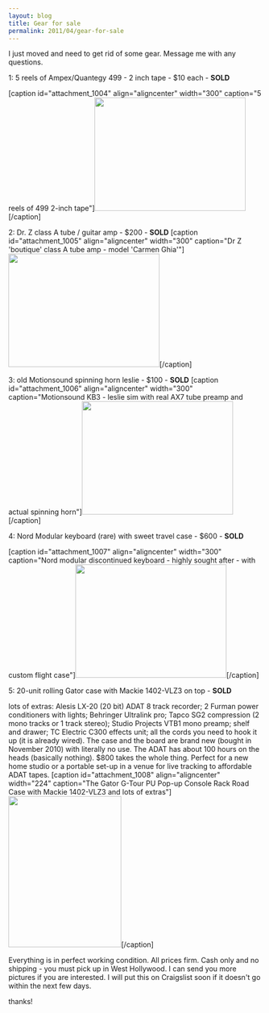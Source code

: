 ```yaml
---
layout: blog
title: Gear for sale
permalink: 2011/04/gear-for-sale
---
```


I just moved and need to get rid of some gear. Message me with any questions.

1: 5 reels of Ampex/Quantegy 499 - 2 inch tape - $10 each - <strong>SOLD</strong>

[caption id="attachment_1004" align="aligncenter" width="300" caption="5 reels of 499 2-inch tape"]<a href="http://blog.kristeraxel.com/wp-content/uploads/2011/04/ampex.jpg"><img src="http://blog.kristeraxel.com/wp-content/uploads/2011/04/ampex-300x225.jpg" alt="" title="ampex" width="300" height="225" class="size-medium wp-image-1004" /></a>[/caption]

2: Dr. Z class A tube / guitar amp - $200 - <strong>SOLD</strong>
[caption id="attachment_1005" align="aligncenter" width="300" caption="Dr Z &#039;boutique&#039; class A tube amp - model &#039;Carmen Ghia&#039;"]<a href="http://blog.kristeraxel.com/wp-content/uploads/2011/04/drz.jpg"><img src="http://blog.kristeraxel.com/wp-content/uploads/2011/04/drz-300x225.jpg" alt="" title="drz" width="300" height="225" class="size-medium wp-image-1005" /></a>[/caption]

3: old Motionsound spinning horn leslie - $100 - <strong>SOLD</strong>
[caption id="attachment_1006" align="aligncenter" width="300" caption="Motionsound KB3 - leslie sim with real AX7 tube preamp and actual spinning horn"]<a href="http://blog.kristeraxel.com/wp-content/uploads/2011/04/kb3.jpg"><img src="http://blog.kristeraxel.com/wp-content/uploads/2011/04/kb3-300x225.jpg" alt="" title="kb3" width="300" height="225" class="size-medium wp-image-1006" /></a>[/caption]

4: Nord Modular keyboard (rare) with sweet travel case - $600 - <strong>SOLD</strong>

[caption id="attachment_1007" align="aligncenter" width="300" caption="Nord modular discontinued keyboard - highly sought after - with custom flight case"]<a href="http://blog.kristeraxel.com/wp-content/uploads/2011/04/nord.jpg"><img src="http://blog.kristeraxel.com/wp-content/uploads/2011/04/nord-300x225.jpg" alt="" title="nord" width="300" height="225" class="size-medium wp-image-1007" /></a>[/caption]

5: 20-unit rolling Gator case with Mackie 1402-VLZ3 on top - <strong>SOLD</strong>

lots of extras: Alesis LX-20 (20 bit) ADAT 8 track recorder; 2 Furman power conditioners with lights; Behringer Ultralink pro; Tapco SG2 compression (2 mono tracks or 1 track stereo); Studio Projects VTB1 mono preamp; shelf and drawer; TC Electric C300 effects unit; all the cords you need to hook it up (it is already wired). The case and the board are brand new (bought in November 2010) with literally no use. The ADAT has about 100 hours on the heads (basically nothing). $800 takes the whole thing. Perfect for a new home studio or a portable set-up in a venue for live tracking to affordable ADAT tapes.
[caption id="attachment_1008" align="aligncenter" width="224" caption="The Gator G-Tour PU Pop-up Console Rack Road Case with Mackie 1402-VLZ3 and lots of extras"]<a href="http://blog.kristeraxel.com/wp-content/uploads/2011/04/gator-mackie.jpg"><img src="http://blog.kristeraxel.com/wp-content/uploads/2011/04/gator-mackie-224x300.jpg" alt="" title="gator-mackie" width="224" height="300" class="size-medium wp-image-1008" /></a>[/caption]


Everything is in perfect working condition. All prices firm. Cash only and no shipping - you must pick up in West Hollywood. I can send you more pictures if you are interested. I will put this on Craigslist soon if it doesn't go within the next few days.

thanks!

